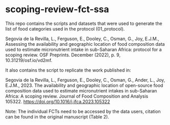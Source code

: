 # scoping-review-fct-ssa

This repo contains the scripts and datasets that were used to generate the list of food categories used in the protocol (01_protocol).

Segovia de la Revilla, L., Ferguson, E., Dooley, C., Osman, G., Joy,  E.J.M., Assessing the availability and geographic location of food composition data used to estimate micronutrient intake in sub-Saharan
Africa: protocol for a scoping review. OSF Preprints. December (2022), p. 9, 10.31219/osf.io/vd2mf. 

It also contains the script to replicate the work published in:

Segovia de la Revilla, L., Ferguson, E., Dooley, C., Osman, G., Ander, L., Joy, E.J.M., 2023. The availability and geographic location of open-source food composition data used to estimate micronutrient intakes in sub-Saharan Africa: A scoping review. Journal of Food Composition and Analysis 105322. https://doi.org/10.1016/j.jfca.2023.105322

Note: The individual FCTs need to be accessed by the data users, citation can be found in the original manuscript (Table 2).
